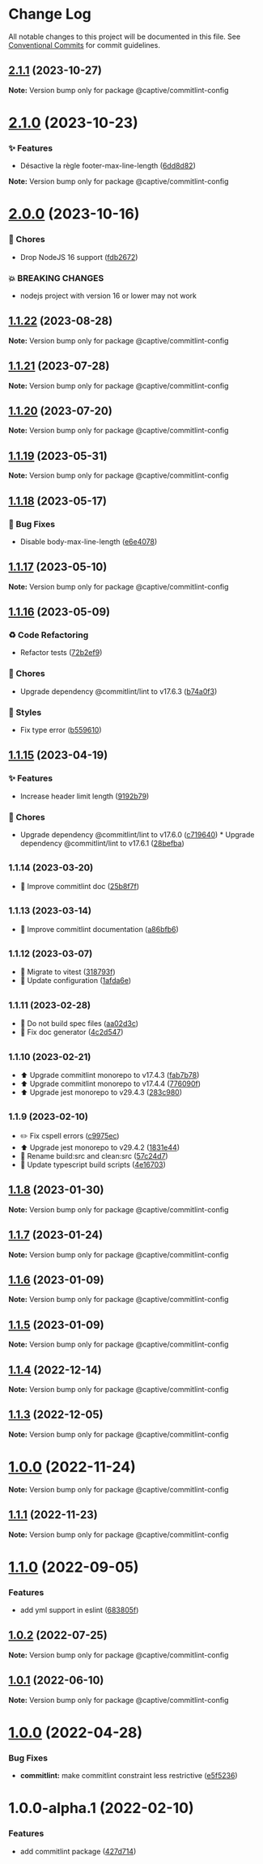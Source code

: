 # Change Log

All notable changes to this project will be documented in this file.
See [Conventional Commits](https://conventionalcommits.org) for commit guidelines.

## [2.1.1](https://github.com/Captive-Studio/es-project-config/compare/@captive/commitlint-config@2.1.0...@captive/commitlint-config@2.1.1) (2023-10-27)

**Note:** Version bump only for package @captive/commitlint-config

# [2.1.0](https://github.com/Captive-Studio/es-project-config/compare/@captive/commitlint-config@2.0.0...@captive/commitlint-config@2.1.0) (2023-10-23)

### ✨ Features

- Désactive la règle footer-max-line-length ([6dd8d82](https://github.com/Captive-Studio/es-project-config/commit/6dd8d82))

**Note:** Version bump only for package @captive/commitlint-config

# [2.0.0](https://github.com/Captive-Studio/es-project-config/compare/@captive/commitlint-config@1.1.22...@captive/commitlint-config@2.0.0) (2023-10-16)

### 🎫 Chores

- Drop NodeJS 16 support ([fdb2672](https://github.com/Captive-Studio/es-project-config/commit/fdb2672))

### 💥 BREAKING CHANGES

- nodejs project with version 16 or lower may not work

## [1.1.22](https://github.com/Captive-Studio/es-project-config/compare/@captive/commitlint-config@1.1.21...@captive/commitlint-config@1.1.22) (2023-08-28)

**Note:** Version bump only for package @captive/commitlint-config

## [1.1.21](https://github.com/Captive-Studio/es-project-config/compare/@captive/commitlint-config@1.1.20...@captive/commitlint-config@1.1.21) (2023-07-28)

**Note:** Version bump only for package @captive/commitlint-config

## [1.1.20](https://github.com/Captive-Studio/es-project-config/compare/@captive/commitlint-config@1.1.19...@captive/commitlint-config@1.1.20) (2023-07-20)

**Note:** Version bump only for package @captive/commitlint-config

## [1.1.19](https://github.com/Captive-Studio/es-project-config/compare/@captive/commitlint-config@1.1.18...@captive/commitlint-config@1.1.19) (2023-05-31)

**Note:** Version bump only for package @captive/commitlint-config

## [1.1.18](https://github.com/Captive-Studio/es-project-config/compare/@captive/commitlint-config@1.1.17...@captive/commitlint-config@1.1.18) (2023-05-17)

### 🐛 Bug Fixes

- Disable body-max-line-length ([e6e4078](https://github.com/Captive-Studio/es-project-config/commit/e6e4078))

## [1.1.17](https://github.com/Captive-Studio/es-project-config/compare/@captive/commitlint-config@1.1.16...@captive/commitlint-config@1.1.17) (2023-05-10)

**Note:** Version bump only for package @captive/commitlint-config

## [1.1.16](https://github.com/Captive-Studio/es-project-config/compare/@captive/commitlint-config@1.1.15...@captive/commitlint-config@1.1.16) (2023-05-09)

### ♻ Code Refactoring

- Refactor tests ([72b2ef9](https://github.com/Captive-Studio/es-project-config/commit/72b2ef9))

### 🎫 Chores

- Upgrade dependency @commitlint/lint to v17.6.3 ([b74a0f3](https://github.com/Captive-Studio/es-project-config/commit/b74a0f3))

### 💄 Styles

- Fix type error ([b559610](https://github.com/Captive-Studio/es-project-config/commit/b559610))

## [1.1.15](https://github.com/Captive-Studio/es-project-config/compare/@captive/commitlint-config@1.1.14...@captive/commitlint-config@1.1.15) (2023-04-19)

### ✨ Features

- Increase header limit length ([9192b79](https://github.com/Captive-Studio/es-project-config/commit/9192b79))

### 🎫 Chores

- Upgrade dependency @commitlint/lint to v17.6.0 ([c719640](https://github.com/Captive-Studio/es-project-config/commit/c719640)) \* Upgrade dependency @commitlint/lint to v17.6.1 ([28befba](https://github.com/Captive-Studio/es-project-config/commit/28befba))

## <small>1.1.14 (2023-03-20)</small>

- 📝 Improve commitlint doc ([25b8f7f](https://github.com/Captive-Studio/es-project-config/commit/25b8f7f))

## <small>1.1.13 (2023-03-14)</small>

- 📝 Improve commitlint documentation ([a86bfb6](https://github.com/Captive-Studio/es-project-config/commit/a86bfb6))

## <small>1.1.12 (2023-03-07)</small>

- 👷 Migrate to vitest ([318793f](https://github.com/Captive-Studio/es-project-config/commit/318793f))
- 👷 Update configuration ([1afda6e](https://github.com/Captive-Studio/es-project-config/commit/1afda6e))

## <small>1.1.11 (2023-02-28)</small>

- 👷 Do not build spec files ([aa02d3c](https://github.com/Captive-Studio/es-project-config/commit/aa02d3c))
- 📝 Fix doc generator ([4c2d547](https://github.com/Captive-Studio/es-project-config/commit/4c2d547))

## <small>1.1.10 (2023-02-21)</small>

- ⬆️ Upgrade commitlint monorepo to v17.4.3 ([fab7b78](https://github.com/Captive-Studio/es-project-config/commit/fab7b78))
- ⬆️ Upgrade commitlint monorepo to v17.4.4 ([776090f](https://github.com/Captive-Studio/es-project-config/commit/776090f))
- ⬆️ Upgrade jest monorepo to v29.4.3 ([283c980](https://github.com/Captive-Studio/es-project-config/commit/283c980))

## <small>1.1.9 (2023-02-10)</small>

- ✏️ Fix cspell errors ([c9975ec](https://github.com/Captive-Studio/es-project-config/commit/c9975ec))
- ⬆️ Upgrade jest monorepo to v29.4.2 ([1831e44](https://github.com/Captive-Studio/es-project-config/commit/1831e44))
- 👷 Rename build:src and clean:src ([57c24d7](https://github.com/Captive-Studio/es-project-config/commit/57c24d7))
- 🔨 Update typescript build scripts ([4e16703](https://github.com/Captive-Studio/es-project-config/commit/4e16703))

## [1.1.8](https://github.com/Captive-Studio/es-project-config/compare/@captive/commitlint-config@1.1.7...@captive/commitlint-config@1.1.8) (2023-01-30)

**Note:** Version bump only for package @captive/commitlint-config

## [1.1.7](https://github.com/Captive-Studio/es-project-config/compare/@captive/commitlint-config@1.1.6...@captive/commitlint-config@1.1.7) (2023-01-24)

**Note:** Version bump only for package @captive/commitlint-config

## [1.1.6](https://github.com/Captive-Studio/es-project-config/compare/@captive/commitlint-config@1.1.5...@captive/commitlint-config@1.1.6) (2023-01-09)

**Note:** Version bump only for package @captive/commitlint-config

## [1.1.5](https://github.com/Captive-Studio/es-project-config/compare/@captive/commitlint-config@1.1.4...@captive/commitlint-config@1.1.5) (2023-01-09)

**Note:** Version bump only for package @captive/commitlint-config

## [1.1.4](https://github.com/Captive-Studio/es-project-config/compare/@captive/commitlint-config@1.1.3...@captive/commitlint-config@1.1.4) (2022-12-14)

**Note:** Version bump only for package @captive/commitlint-config

## [1.1.3](https://github.com/Captive-Studio/es-project-config/compare/@captive/commitlint-config@1.1.1...@captive/commitlint-config@1.1.3) (2022-12-05)

**Note:** Version bump only for package @captive/commitlint-config

# [1.0.0](https://github.com/Captive-Studio/es-project-config/compare/@captive/commitlint-config@1.1.1...@captive/commitlint-config@1.0.0) (2022-11-24)

**Note:** Version bump only for package @captive/commitlint-config

## [1.1.1](https://github.com/Captive-Studio/es-project-config/compare/@captive/commitlint-config@1.1.0...@captive/commitlint-config@1.1.1) (2022-11-23)

**Note:** Version bump only for package @captive/commitlint-config

# [1.1.0](https://github.com/Captive-Studio/es-project-config/compare/@captive/commitlint-config@1.0.2...@captive/commitlint-config@1.1.0) (2022-09-05)

### Features

- add yml support in eslint ([683805f](https://github.com/Captive-Studio/es-project-config/commit/683805ff265c2b54a711e339375608ad3677a937))

## [1.0.2](https://github.com/Captive-Studio/es-project-config/compare/@captive/commitlint-config@1.0.1...@captive/commitlint-config@1.0.2) (2022-07-25)

**Note:** Version bump only for package @captive/commitlint-config

## [1.0.1](https://github.com/Captive-Studio/es-project-config/compare/@captive/commitlint-config@1.0.0...@captive/commitlint-config@1.0.1) (2022-06-10)

**Note:** Version bump only for package @captive/commitlint-config

# [1.0.0](https://github.com/Captive-Studio/es-project-config/compare/@captive/commitlint-config@1.0.0-alpha.1...@captive/commitlint-config@1.0.0) (2022-04-28)

### Bug Fixes

- **commitlint:** make commitlint constraint less restrictive ([e5f5236](https://github.com/Captive-Studio/es-project-config/commit/e5f523651b28296b51e916d1e92e4aebc52c86e0))

# 1.0.0-alpha.1 (2022-02-10)

### Features

- add commitlint package ([427d714](https://github.com/Captive-Studio/es-project-config/commit/427d71474ebc2b9bd8b2bc64b7c3b0aa2a6542f8))
